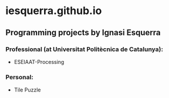 # iesquerra.github.io

## Programming projects by Ignasi Esquerra

### Professional (at Universitat Politècnica de Catalunya):
* ESEIAAT-Processing

### Personal:
* Tile Puzzle
